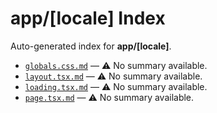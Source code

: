 # app/[locale] Index

Auto-generated index for **app/[locale]**.

- [`globals.css.md`](./globals.css.md) — ⚠️ No summary available.
- [`layout.tsx.md`](./layout.tsx.md) — ⚠️ No summary available.
- [`loading.tsx.md`](./loading.tsx.md) — ⚠️ No summary available.
- [`page.tsx.md`](./page.tsx.md) — ⚠️ No summary available.
